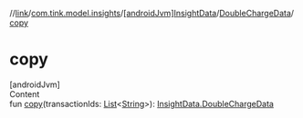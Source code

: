 //[link](../../../index.md)/[com.tink.model.insights](../../index.md)/[[androidJvm]InsightData](../index.md)/[DoubleChargeData](index.md)/[copy](copy.md)



# copy  
[androidJvm]  
Content  
fun [copy](copy.md)(transactionIds: [List](https://kotlinlang.org/api/latest/jvm/stdlib/kotlin.collections/-list/index.html)<[String](https://kotlinlang.org/api/latest/jvm/stdlib/kotlin/-string/index.html)>): [InsightData.DoubleChargeData](index.md)  



